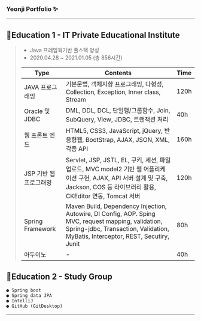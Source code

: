 ### Yeonji Portfolio ✨

--------------------------------------------------------------------
## 📕Education 1 - IT Private Educational Institute
>  * Java 프레임웍기반 풀스택 양성
>  * 2020.04.28 ~ 2021.01.05 (총 856시간)
>  
> | Type  | Contents | Time  |
> |---|----------------------------------|---|
> | JAVA 프로그래밍  |기본문법, 객체지향 프로그래밍, 다형성, Collection, Exception, Inner class, Stream|120h|
> | Oracle 및 JDBC  | DML, DDL, DCL, 단일행/그룹함수, Join, SubQuery, View, JDBC, 트랜잭션 처리 |40h|
> | 웹 프론트 엔드 |HTML5, CSS3, JavaScript, jQuery, 반응형웹, BootStrap, AJAX, JSON, XML, 각종 API|160h|
> | JSP 기반 웹 프로그래밍 |Servlet, JSP, JSTL, EL, 쿠키, 세션, 파일업로드, MVC model2 기반 웹 어플리케이션 구현, AJAX, API 서버 설계 및 구축, Jackson, COS 등 라이브러리 활용, CKEditor 연동, Tomcat 서버|120h|
> | Spring Framework | Maven Build, Dependency Injection, Autowire, DI Config, AOP. Sping MVC, request mapping, validation, Spring-jdbc, Transaction, Validation, MyBatis, Interceptor, REST, Secutiry, Junit |80h|
> | 아두이노 |                            -                            | 40h |

## 📙Education 2 - Study Group
 
 ```
 ● Spring boot
 ● Spring data JPA
 ● IntelliJ
 ● GitHub (GitDesktop)
 ```
------------------------------------------------------------------------
